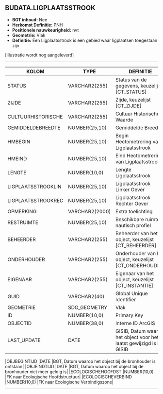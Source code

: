 ﻿## BUDATA.LIGPLAATSSTROOK


* __BGT inhoud:__ Nee
* __Herkomst Definitie:__ PNH
* __Positionele nauwkeurigheid:__ nvt
* __Geometrie:__ Vlak
* __Definitie:__ Een Ligplaatsstrook is een gebied waar ligplaatsen toegestaan zijn

[illustratie wordt nog aangeleverd]

***

|KOLOM                               |TYPE              |DEFINITIE|
|------                              |----              |-----    |
|STATUS                              |VARCHAR2(255)     |Status van de gegevens, keuzelijst [CT_STATUS]|
|ZIJDE                               |VARCHAR2(255)     |Zijde, keuzelijst [CT_ZIJDE]|
|CULTUURHISTORISCHE                  |VARCHAR2(255)     |Cultuur Historische Waarde|
|GEMIDDELDEBREEDTE                   |NUMBER(25,10)     |Gemiddelde Breedte|
|HMBEGIN                             |NUMBER(25,10)     |Begin Hectometrering van Ligplaatsstrook|
|HMEIND                              |NUMBER(25,10)     |Eind Hectometrering van Ligplaatsstrook|
|LENGTE                              |NUMBER(10,0)      |Lengte Ligplaatsstrook|
|LIGPLAATSSTROOKLIN                  |NUMBER(25,10)     |Ligplaatsstrook Linker Oever|
|LIGPLAATSSTROOKREC                  |NUMBER(25,10)     |Ligplaatsstrook Rechter Oever|
|OPMERKING                           |VARCHAR2(2000)    |Extra toelichting|
|RESTRUIMTE                          |NUMBER(25,10)     |Beschikbare ruimte in nautisch profiel|
|BEHEERDER                           |VARCHAR2(255)     |Beheerder van het object, keuzelijst [CT_BEHEERDER]|
|ONDERHOUDER                         |VARCHAR2(255)     |Onderhouder van het object, keuzelijst [CT_ONDERHOUDER]|
|EIGENAAR                            |VARCHAR2(255)     |Eigenaar van het object, keuzelijst [CT_INSTANTIE]|
|GUID                                |VARCHAR2(40)      |Global Unique Identifier|
|GEOMETRIE                           |SDO_GEOMETRY      |Vlak|
|ID                                  |NUMBER(10,0)      |Primary Key|
|OBJECTID                            |NUMBER(38,0)      |Interne ID ArcGIS|
|LAST_UPDATE                         |DATE              |GISIB, Datum waarop het object voor het laatst gewijzigd is in GISIB|

|OBJBEGINTIJD                        |DATE              |BGT, Datum waarop het object bij de bronhouder is ontstaan|
|OBJEINDTIJD                         |DATE              |BGT, Datum waarop het object bij de bronhouder niet meer geldig is|
|ECOLOGISCHEHOOFDST                  |NUMBER(10,0)      |FK naar Ecologische Hoofdstructuur|
|ECOLOGISCHEVERBIND                  |NUMBER(10,0)      |FK naar Ecologische Verbindigszone|


***
